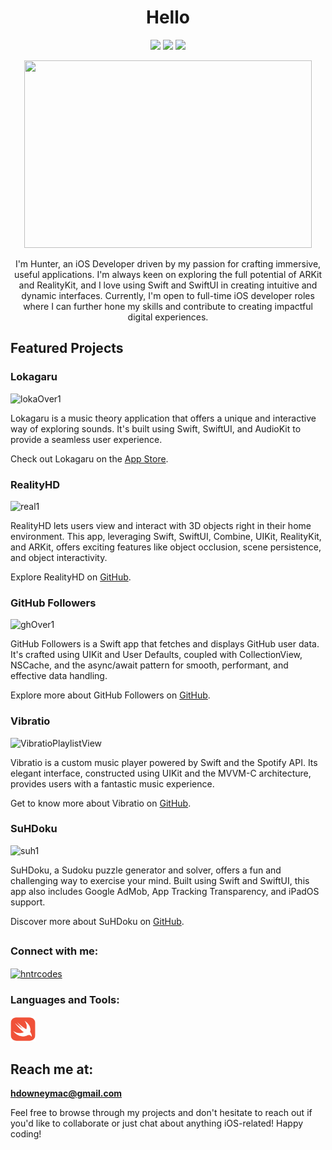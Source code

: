 <h1 align="center">Hello</h1>

<p align="center">
  <img src="https://img.shields.io/github/followers/huntercodes?style=social">
  <img src="https://img.shields.io/github/stars/huntercodes?style=social">
  <img src="https://komarev.com/ghpvc/?username=huntercodes">
</p>

<p align="center">
  <img width="460" height="300" src="https://github-readme-stats.vercel.app/api?username=huntercodes&show_icons=true&theme=radical">
</p>

<p align="center">I'm Hunter, an iOS Developer driven by my passion for crafting immersive, useful applications. I'm always keen on exploring the full potential of ARKit and RealityKit, and I love using Swift and SwiftUI in creating intuitive and dynamic interfaces. Currently, I'm open to full-time iOS developer roles where I can further hone my skills and contribute to creating impactful digital experiences.</p>

## Featured Projects

### Lokagaru
![lokaOver1](https://user-images.githubusercontent.com/85328038/194208404-b342db15-5a2a-4d48-8746-7ae4014596ee.gif)

Lokagaru is a music theory application that offers a unique and interactive way of exploring sounds. It's built using Swift, SwiftUI, and AudioKit to provide a seamless user experience. 

Check out Lokagaru on the [App Store](https://apps.apple.com/us/app/lokagaru/id1618394520).

### RealityHD
![real1](https://user-images.githubusercontent.com/85328038/173899170-97cfc955-743f-4dcd-b207-9d1eb9c55e0d.png)

RealityHD lets users view and interact with 3D objects right in their home environment. This app, leveraging Swift, SwiftUI, Combine, UIKit, RealityKit, and ARKit, offers exciting features like object occlusion, scene persistence, and object interactivity.

Explore RealityHD on [GitHub](https://github.com/huntercodes/RealityHD).

### GitHub Followers
![ghOver1](https://user-images.githubusercontent.com/85328038/194208489-dbedddea-60a8-4acd-9781-2ba4db67c99a.gif)

GitHub Followers is a Swift app that fetches and displays GitHub user data. It's crafted using UIKit and User Defaults, coupled with CollectionView, NSCache, and the async/await pattern for smooth, performant, and effective data handling.

Explore more about GitHub Followers on [GitHub](https://github.com/huntercodes/GithubFollowers).

### Vibratio
![VibratioPlaylistView](https://user-images.githubusercontent.com/85328038/176363821-989017ab-0e32-425f-90e6-5f8ef16fb596.png)

Vibratio is a custom music player powered by Swift and the Spotify API. Its elegant interface, constructed using UIKit and the MVVM-C architecture, provides users with a fantastic music experience.

Get to know more about Vibratio on [GitHub](https://github.com/huntercodes/Vibratio).

### SuHDoku
![suh1](https://user-images.githubusercontent.com/85328038/173899043-cca2ec70-4e56-46ba-b46d-3522a7d1c922.png)

SuHDoku, a Sudoku puzzle generator and solver, offers a fun and challenging way to exercise your mind. Built using Swift and SwiftUI, this app also includes Google AdMob, App Tracking Transparency, and iPadOS support.

Discover more about SuHDoku on [GitHub](https://github.com/huntercodes/SuHDoku).

##

<h3 align="left">Connect with me:</h3>
<p align="left">
<a href="https://twitter.com/hntrcodes" target="blank"><img align="center" src="https://raw.githubusercontent.com/rahuldkjain/github-profile-readme-generator/master/src/images/icons/Social/twitter.svg" alt="hntrcodes" height="30" width="40" /></a>
</p>

<h3 align="left">Languages and Tools:</h3>
<p align="left"> <a href="https://developer.apple.com/swift/" target="_blank" rel="noreferrer"> <img src="https://raw.githubusercontent.com/devicons/devicon/master/icons/swift/swift-original.svg" alt="swift" width="40" height="40"/> </a> </p>

## Reach me at:
**hdowneymac@gmail.com** 

Feel free to browse through my projects and don't hesitate to reach out if you'd like to collaborate or just chat about anything iOS-related! Happy coding!
